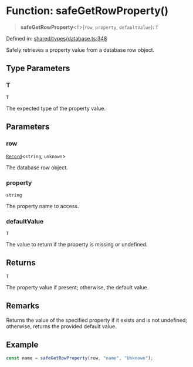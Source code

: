 # Function: safeGetRowProperty()

> **safeGetRowProperty**\<`T`\>(`row`, `property`, `defaultValue`): `T`

Defined in: [shared/types/database.ts:348](https://github.com/Nick2bad4u/Uptime-Watcher/blob/main/shared/types/database.ts#L348)

Safely retrieves a property value from a database row object.

## Type Parameters

### T

`T`

The expected type of the property value.

## Parameters

### row

[`Record`](https://www.typescriptlang.org/docs/handbook/utility-types.html#recordkeys-type)\<`string`, `unknown`\>

The database row object.

### property

`string`

The property name to access.

### defaultValue

`T`

The value to return if the property is missing or
  undefined.

## Returns

`T`

The property value if present; otherwise, the default value.

## Remarks

Returns the value of the specified property if it exists and is not
undefined; otherwise, returns the provided default value.

## Example

```typescript
const name = safeGetRowProperty(row, "name", "Unknown");
```
